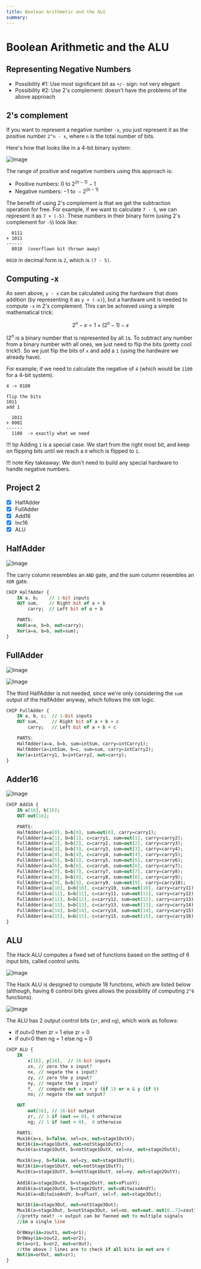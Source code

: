 ```yaml
---
title: Boolean Arithmetic and the ALU
summary:
---
```


Boolean Arithmetic and the ALU
===

Representing Negative Numbers
---

- Possibility #1: Use most significant bit as `+/-` sign: not very elegant
- Possibility #2: Use 2's complement: doesn't have the problems of the above
    approach

2's complement
---

If you want to represent a negative number `-x`, you just represent it as the
positive number `2^n - x`, where `n` is the total number of bits.

Here's how that looks like in a 4-bit binary system:

![Image](assets/twos_complement.png)

The range of positive and negative numbers using this approach is:

- Positive numbers: $0\text{ to  }2^{(n-1)} - 1$
- Negative numbers: $-1\text{ to }-2^{(n-1)}$

The benefit of using 2's complement is that we get the subtraction operation for
free. For example, if we want to calculate `7 - 5`, we can represent it as `7 +
(-5)`. These numbers in their binary form (using 2's complement for `-5`) look
like:

```
  0111
+ 1011
------
  0010  (overflown bit thrown away)
```

`0010` in decimal form is `2`, which is `(7 - 5)`.

Computing -x
---

As seen above, `y - x` can be calculated using the hardware that does addition
(by representing it as `y + (-x)`), but a hardware unit is needed to compute
`-x` in 2's complement. This can be achieved using a simple mathematical trick:

$$
2^{n} - x = 1 + (2^{n} - 1) - x
$$

$(2^{n}$ is a binary number that is represented by all `1`s. To subtract any
number from a binary number with all ones, we just need to flip the bits (pretty
cool trick!). So we just flip the bits of `x` and add a `1` (using the hardware
we already have).

For example, if we need to calculate the negative of `4` (which would be `1100`
for a 4-bit system).

```
4 -> 0100

flip the bits
1011
add 1

  1011
+ 0001
------
  1100  -> exactly what we need
```

!!! tip
    Adding `1` is a special case. We start from the
    right most bit, and keep on flipping bits until we reach a `0` which is
    flipped to `1`.

!!! note
    Key takeaway: We don't need to build any special hardware to handle negative
    numbers.

Project 2
---

- [x] HalfAdder
- [x] FullAdder
- [x] Add16
- [x] Inc16
- [x] ALU

HalfAdder
---

![Image](assets/half_adder.png)

The carry column resembles an `AND` gate, and the sum column resembles an `XOR`
gate.

```vhdl
CHIP HalfAdder {
    IN a, b;    // 1-bit inputs
    OUT sum,    // Right bit of a + b 
        carry;  // Left bit of a + b

    PARTS:
    And(a=a, b=b, out=carry);
    Xor(a=a, b=b, out=sum);
}
```


FullAdder
---

![Image](assets/full_adder.png)

![Image](assets/full_adder_helper.png)

The third HalfAdder is not needed, since we're only considering the `sum` output
of the HalfAdder anyway, which follows the `XOR` logic.

```vhdl
CHIP FullAdder {
    IN a, b, c;  // 1-bit inputs
    OUT sum,     // Right bit of a + b + c
        carry;   // Left bit of a + b + c

    PARTS:
    HalfAdder(a=a, b=b, sum=intSum, carry=intCarry1);
    HalfAdder(a=intSum, b=c, sum=sum, carry=intCarry2);
    Xor(a=intCarry1, b=intCarry2, out=carry);
}
```

Adder16
---

![Image](assets/Adder16.png)

```vhdl
CHIP Add16 {
    IN a[16], b[16];
    OUT out[16];

    PARTS:
    HalfAdder(a=a[0], b=b[0], sum=out[0], carry=carry1);
    FullAdder(a=a[1], b=b[1], c=carry1, sum=out[1], carry=carry2);
    FullAdder(a=a[2], b=b[2], c=carry2, sum=out[2], carry=carry3);
    FullAdder(a=a[3], b=b[3], c=carry3, sum=out[3], carry=carry4);
    FullAdder(a=a[4], b=b[4], c=carry4, sum=out[4], carry=carry5);
    FullAdder(a=a[5], b=b[5], c=carry5, sum=out[5], carry=carry6);
    FullAdder(a=a[6], b=b[6], c=carry6, sum=out[6], carry=carry7);
    FullAdder(a=a[7], b=b[7], c=carry7, sum=out[7], carry=carry8);
    FullAdder(a=a[8], b=b[8], c=carry8, sum=out[8], carry=carry9);
    FullAdder(a=a[9], b=b[9], c=carry9, sum=out[9], carry=carry10);
    FullAdder(a=a[10], b=b[10], c=carry10, sum=out[10], carry=carry11);
    FullAdder(a=a[11], b=b[11], c=carry11, sum=out[11], carry=carry12);
    FullAdder(a=a[12], b=b[12], c=carry12, sum=out[12], carry=carry13);
    FullAdder(a=a[13], b=b[13], c=carry13, sum=out[13], carry=carry14);
    FullAdder(a=a[14], b=b[14], c=carry14, sum=out[14], carry=carry15);
    FullAdder(a=a[15], b=b[15], c=carry15, sum=out[15], carry=carry16);
}
```

ALU
---

The Hack ALU computes a fixed set of functions based on the setting of 6 input
bits, called control units.

![Image](assets/hack_alu.png)

The Hack ALU is designed to compute 18 functions, which are listed below
(although, having 6 control bits gives allows the possibility of computing `2^6` functions).

![Image](assets/hack_alu_truth_table.png)

The ALU has 2 output control bits (`zr`, and `ng`), which work as follows:

- if out=0 then zr = 1 else zr = 0
- if out<0 then ng = 1 else ng = 0


```vhdl
CHIP ALU {
    IN  
        x[16], y[16],  // 16-bit inputs        
        zx, // zero the x input?
        nx, // negate the x input?
        zy, // zero the y input?
        ny, // negate the y input?
        f,  // compute out = x + y (if 1) or x & y (if 0)
        no; // negate the out output?

    OUT 
        out[16], // 16-bit output
        zr, // 1 if (out == 0), 0 otherwise
        ng; // 1 if (out < 0),  0 otherwise

    PARTS:
    Mux16(a=x, b=false, sel=zx, out=stage1OutX);
    Not16(in=stage1OutX, out=notStage1OutX);
    Mux16(a=stage1OutX, b=notStage1OutX, sel=nx, out=stage2OutX);

    Mux16(a=y, b=false, sel=zy, out=stage1OutY);
    Not16(in=stage1OutY, out=notStage1OutY);
    Mux16(a=stage1OutY, b=notStage1OutY, sel=ny, out=stage2OutY);
    
    Add16(a=stage2OutX, b=stage2OutY, out=xPlusY);
    And16(a=stage2OutX, b=stage2OutY, out=xBitwiseAndY);
    Mux16(a=xBitwiseAndY, b=xPlusY, sel=f, out=stage3Out);

    Not16(in=stage3Out, out=notStage3Out);
    Mux16(a=stage3Out, b=notStage3Out, sel=no, out=out, out[0..7]=zout1, out[8..15]=zout2, out[15]=ng);
    //pretty neat! -> output can be fanned out to multiple signals
    //in a single line

    Or8Way(in=zout1, out=or1);
    Or8Way(in=zout2, out=or2);
    Or(a=or1, b=or2, out=orOut);
    //the above 3 lines are to check if all bits in out are 0
    Not(in=orOut, out=zr);
}
```
